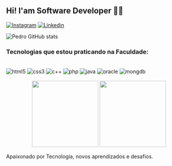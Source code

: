 ## Hi! I'am Software Developer 🧑‍💻

[![Instagram](https://img.shields.io/badge/Instagram-E4405F?style=for-the-badge&logo=instagram&logoColor=white)](https://www.instagram.com/pedrinn333/)
[![Linkedin](https://img.shields.io/badge/LinkedIn-0077B5?style=for-the-badge&logo=linkedin&logoColor=white)](https://www.linkedin.com/in/pedro-oliveira-0b0906193/)

![Pedro GitHub stats](https://github-readme-stats.vercel.app/api?username=PedroOliveira2003&show_icons=true&theme=dracula)

### Tecnologias que estou praticando na Faculdade:

<div style="display: inline_block"><br/>
    <img align="center" alt="html5" src="https://img.shields.io/badge/HTML5-E34F26?style=for-the-badge&logo=html5&logoColor=white"/>
    <img align="center" alt="css3" src="https://img.shields.io/badge/CSS3-1572B6?style=for-the-badge&logo=css3&logoColor=white"/>
    <img align="center" alt="c++" src="https://img.shields.io/badge/C%2B%2B-00599C?style=for-the-badge&logo=c%2B%2B&logoColor=white"/>
    <img align="center" alt="php" src="https://img.shields.io/badge/PHP-777BB4?style=for-the-badge&logo=php&logoColor=white"/>
    <img align="center" alt="java" src="https://img.shields.io/badge/Java-ED8B00?style=for-the-badge&logo=openjdk&logoColor=white"/>
    <img align="center" alt="oracle" src="https://img.shields.io/badge/Oracle-F80000?style=for-the-badge&logo=oracle&logoColor=black"/>
    <img align="center" alt="mongdb" src="https://img.shields.io/badge/MongoDB-4EA94B?style=for-the-badge&logo=mongodb&logoColor=white"/>
</div><br/>

<div align="center">
        <img height="180em" src="https://github-readme-stats.vercel.app/api?username=PedroOliveira2003&show_icons=true&show_icons=true&theme=nightowl&include_all_commits=true&count_private=true" />
        <img height="180em" src="https://github-readme-stats.vercel.app/api/top-langs/?username=PedroOliveira2003&layout=compact&langs_count=7&theme=nightowl" />
</div>



Apaixonado por Tecnologia, novos aprendizados e desafios.
